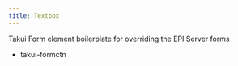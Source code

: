 ```yaml
---
title: Textbox
---
```


Takui Form element boilerplate for overriding the EPI Server forms

- takui-formctn